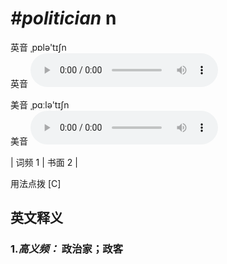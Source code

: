 # ***\#politician*** n
英音 ˌpɒlə'tɪʃn  
英音
<audio src="./media/politician-B.aac" controls="controls"></audio>

美音 ˌpɑːlə'tɪʃn  
美音
<audio src="./media/politician.aac" controls="controls"></audio>



| 词频 1 | 书面 2 |  

用法点拨  [C]

英文释义
---
### 1.*高义频：* **政治家；政客**  


